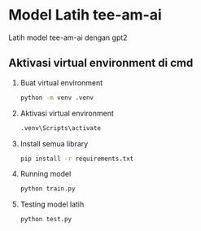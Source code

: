 # Model Latih tee-am-ai

Latih model tee-am-ai dengan gpt2

## Aktivasi virtual environment di cmd

1. Buat virtual environment
    ```bash
    python -m venv .venv
    ```

2. Aktivasi virtual environment
    ```bash
    .venv\Scripts\activate
    ```

3. Install semua library
    ```bash
    pip install -r requirements.txt
    ```

4. Running model
    ```bash
    python train.py
    ```

5. Testing model latih
    ```bash
    python test.py
    ```